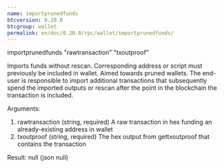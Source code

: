 ```yaml
---
name: importprunedfunds
btcversion: 0.20.0
btcgroup: wallet
permalink: en/doc/0.20.0/rpc/wallet/importprunedfunds/
---
```


importprunedfunds "rawtransaction" "txoutproof"

Imports funds without rescan. Corresponding address or script must previously be included in wallet. Aimed towards pruned wallets. The end-user is responsible to import additional transactions that subsequently spend the imported outputs or rescan after the point in the blockchain the transaction is included.

Arguments:
1. rawtransaction    (string, required) A raw transaction in hex funding an already-existing address in wallet
2. txoutproof        (string, required) The hex output from gettxoutproof that contains the transaction

Result:
null    (json null)


